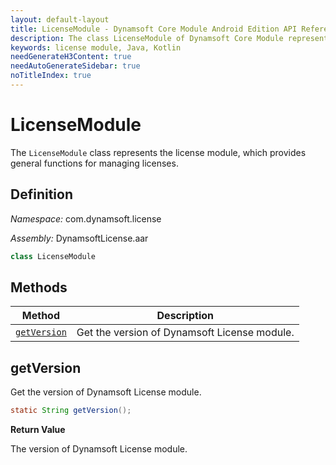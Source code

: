 ```yaml
---
layout: default-layout
title: LicenseModule - Dynamsoft Core Module Android Edition API Reference
description: The class LicenseModule of Dynamsoft Core Module represents the license module, which provides general functions for managing licenses.
keywords: license module, Java, Kotlin
needGenerateH3Content: true
needAutoGenerateSidebar: true
noTitleIndex: true
---
```


# LicenseModule

The `LicenseModule` class represents the license module, which provides general functions for managing licenses.

## Definition

*Namespace:* com.dynamsoft.license

*Assembly:* DynamsoftLicense.aar

```java
class LicenseModule
```

## Methods

| Method | Description |
| ------ | ----------- |
| [`getVersion`](#getversion) | Get the version of Dynamsoft License module. |

## getVersion

Get the version of Dynamsoft License module.

```java
static String getVersion();
```

**Return Value**

The version of Dynamsoft License module.
